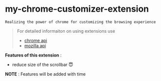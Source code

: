 # my-chrome-customizer-extension

 ```Realizing the power of chrome for customizing the browsing experience ```

> For detailed informaiton on using extensions use
  > - [chrome api](https://developer.chrome.com/extensions/api_index)
  > - [mozilla api](https://developer.mozilla.org/en-US/docs/Mozilla/Add-ons/WebExtensions)


**Features of this extension** :
* reduce size of the scrollbar :innocent:

**NOTE** : Features will be added with time 
